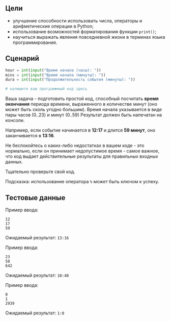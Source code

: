 ## Цели

* улучшение способности использовать числа, операторы и арифметические операции в Python;
* использование возможностей форматирования функции `print()`;
* научиться выражать явления повседневной жизни в терминах языка программирования.

## Сценарий

```python
hour = int(input("Время начала (часы): "))
mins = int(input("Время начала (минуты): "))
dura = int(input("Продолжительность события (минуты): "))

# напишите ваш программный код здесь

```

Ваша задача - подготовить простой код, способный посчитать **время окончания** периода времени, выраженного в количестве минут (оно может быть сколь угодно большим). Время начала указывается в виде пары часов (0..23) и минут (0..59) Результат должен быть напечатан на консоли.

Например, если событие начинается в **12:17** и длится **59 минут**, оно заканчивается в **13:16**.

Не беспокойтесь о каких-либо недостатках в вашем коде - это нормально, если он принимает недопустимое время - самое важное, что код выдает действительные результаты для правильных входных данных.

Тщательно проверьте свой код.

Подсказка: использование оператора `%` может быть ключом к успеху.

## Тестовые данные

Пример ввода:
```
12
17
59
```

Ожидаемый результат: `13:16`

Пример ввода:

```
23
58
642
```

Ожидаемый результат: `10:40`

Пример ввода:

```
0
1
2939
```

Ожидаемый результат: `1:0`

